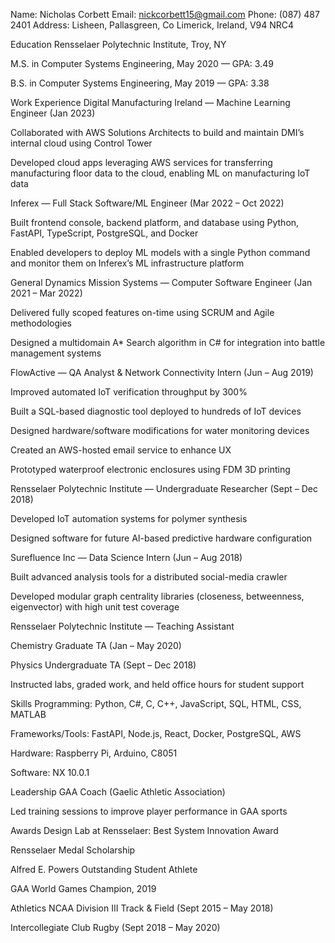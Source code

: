 Name: Nicholas Corbett
Email: nickcorbett15@gmail.com
Phone: (087) 487 2401
Address: Lisheen, Pallasgreen, Co Limerick, Ireland, V94 NRC4

Education
Rensselaer Polytechnic Institute, Troy, NY

M.S. in Computer Systems Engineering, May 2020 — GPA: 3.49

B.S. in Computer Systems Engineering, May 2019 — GPA: 3.38

Work Experience
Digital Manufacturing Ireland — Machine Learning Engineer (Jan 2023)

Collaborated with AWS Solutions Architects to build and maintain DMI’s internal cloud using Control Tower

Developed cloud apps leveraging AWS services for transferring manufacturing floor data to the cloud, enabling ML on manufacturing IoT data

Inferex — Full Stack Software/ML Engineer (Mar 2022 – Oct 2022)

Built frontend console, backend platform, and database using Python, FastAPI, TypeScript, PostgreSQL, and Docker

Enabled developers to deploy ML models with a single Python command and monitor them on Inferex’s ML infrastructure platform

General Dynamics Mission Systems — Computer Software Engineer (Jan 2021 – Mar 2022)

Delivered fully scoped features on-time using SCRUM and Agile methodologies

Designed a multidomain A* Search algorithm in C# for integration into battle management systems

FlowActive — QA Analyst & Network Connectivity Intern (Jun – Aug 2019)

Improved automated IoT verification throughput by 300%

Built a SQL-based diagnostic tool deployed to hundreds of IoT devices

Designed hardware/software modifications for water monitoring devices

Created an AWS-hosted email service to enhance UX

Prototyped waterproof electronic enclosures using FDM 3D printing

Rensselaer Polytechnic Institute — Undergraduate Researcher (Sept – Dec 2018)

Developed IoT automation systems for polymer synthesis

Designed software for future AI-based predictive hardware configuration

Surefluence Inc — Data Science Intern (Jun – Aug 2018)

Built advanced analysis tools for a distributed social-media crawler

Developed modular graph centrality libraries (closeness, betweenness, eigenvector) with high unit test coverage

Rensselaer Polytechnic Institute — Teaching Assistant

Chemistry Graduate TA (Jan – May 2020)

Physics Undergraduate TA (Sept – Dec 2018)

Instructed labs, graded work, and held office hours for student support

Skills
Programming: Python, C#, C, C++, JavaScript, SQL, HTML, CSS, MATLAB

Frameworks/Tools: FastAPI, Node.js, React, Docker, PostgreSQL, AWS

Hardware: Raspberry Pi, Arduino, C8051

Software: NX 10.0.1

Leadership
GAA Coach (Gaelic Athletic Association)

Led training sessions to improve player performance in GAA sports

Awards
Design Lab at Rensselaer: Best System Innovation Award

Rensselaer Medal Scholarship

Alfred E. Powers Outstanding Student Athlete

GAA World Games Champion, 2019

Athletics
NCAA Division III Track & Field (Sept 2015 – May 2018)

Intercollegiate Club Rugby (Sept 2018 – May 2020)